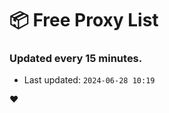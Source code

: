 # :package: Free Proxy List
### Updated every 15 minutes.

- Last updated: `2024-06-28 10:19`

:heart:
